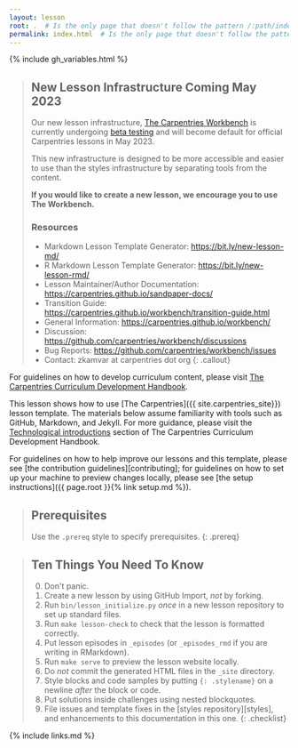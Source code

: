 ```yaml
---
layout: lesson
root: .  # Is the only page that doesn't follow the pattern /:path/index.html
permalink: index.html  # Is the only page that doesn't follow the pattern /:path/index.html
---
```


{% include gh_variables.html %}

> ## New Lesson Infrastructure Coming May 2023
>
> Our new lesson infrastructure, [The Carpentries Workbench](https://carpentries.github.io/workbench/)
> is currently undergoing [beta testing](https://carpentries.github.io/workbench/beta-phase.html)
> and will become default for official Carpentries lessons in May 2023.
>
> This new infrastructure is designed to be more accessible and easier to use than the styles
> infrastructure by separating tools from the content.
>
> **If you would like to create a new lesson, we encourage you to use The Workbench.**
>
> ### Resources
> 
> - Markdown Lesson Template Generator: <https://bit.ly/new-lesson-md/>
> - R Markdown Lesson Template Generator: <https://bit.ly/new-lesson-rmd/>
> - Lesson Maintainer/Author Documentation: <https://carpentries.github.io/sandpaper-docs/>
> - Transition Guide: <https://carpentries.github.io/workbench/transition-guide.html>
> - General Information: <https://carpentries.github.io/workbench/>
> - Discussion: <https://github.com/carpentries/workbench/discussions>
> - Bug Reports: <https://github.com/carpentries/workbench/issues>
> - Contact: zkamvar at carpentries dot org
{: .callout}


For guidelines on how to develop curriculum content, please visit
[The Carpentries Curriculum Development Handbook][curriculum-handbook].

This lesson shows how to use [The Carpentries]({{ site.carpentries_site}})
lesson template. The materials below assume familiarity with tools such as GitHub, Markdown,
and Jekyll. For more guidance, please visit the [Technological introductions][tech-intro]
section of The Carpentries Curriculum Development Handbook.

For guidelines on how to help improve our lessons and this template,
please see [the contribution guidelines][contributing];
for guidelines on how to set up your machine to preview changes locally,
please see [the setup instructions]({{ page.root }}{% link setup.md %}).

> ## Prerequisites
>
> Use the `.prereq` style to specify prerequisites.
{: .prereq}

> ## Ten Things You Need To Know
>
> 0.  Don't panic.
> 1.  Create a new lesson by using GitHub Import, *not* by forking.
> 2.  Run `bin/lesson_initialize.py` *once* in a new lesson repository to set up standard files.
> 3.  Run `make lesson-check` to check that the lesson is formatted correctly.
> 4.  Put lesson episodes in `_episodes` (or `_episodes_rmd` if you are writing in RMarkdown).
> 5.  Run `make serve` to preview the lesson website locally.
> 6.  Do *not* commit the generated HTML files in the `_site` directory.
> 7.  Style blocks and code samples by putting `{: .stylename}` on a newline *after* the block or
      code.
> 8.  Put solutions inside challenges using nested blockquotes.
> 9.  File issues and template fixes in the [styles repository][styles],
>     and enhancements to this documentation in this one.
{: .checklist}

[curriculum-handbook]: https://carpentries.github.io/curriculum-development/
[tech-intro]: https://carpentries.github.io/curriculum-development/technological-introductions.html

{% include links.md %}

